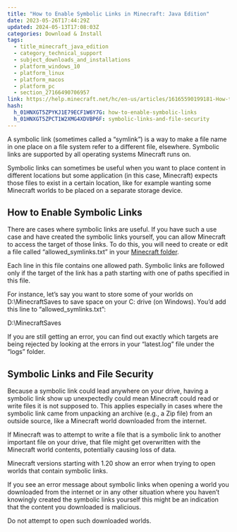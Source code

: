 ```yaml
---
title: "How to Enable Symbolic Links in Minecraft: Java Edition"
date: 2023-05-26T17:44:29Z
updated: 2024-05-13T17:08:03Z
categories: Download & Install
tags:
  - title_minecraft_java_edition
  - category_technical_support
  - subject_downloads_and_installations
  - platform_windows_10
  - platform_linux
  - platform_macos
  - platform_pc
  - section_27166490706957
link: https://help.minecraft.net/hc/en-us/articles/16165590199181-How-to-Enable-Symbolic-Links-in-Minecraft-Java-Edition
hash:
  h_01HNXGT5ZPYKJ1E79ECF1W6Y7G: how-to-enable-symbolic-links
  h_01HNXGT5ZPCT1W2XMG4XDVBP6F: symbolic-links-and-file-security
---
```


A symbolic link (sometimes called a “symlink”) is a way to make a file name in one place on a file system refer to a different file, elsewhere. Symbolic links are supported by all operating systems Minecraft runs on.

Symbolic links can sometimes be useful when you want to place content in different locations but some application (in this case, Minecraft) expects those files to exist in a certain location, like for example wanting some Minecraft worlds to be placed on a separate storage device.

## How to Enable Symbolic Links

There are cases where symbolic links are useful. If you have such a use case and have created the symbolic links yourself, you can allow Minecraft to access the target of those links. To do this, you will need to create or edit a file called “allowed_symlinks.txt” in your [Minecraft folder](../Backup-Restore/Locating-Minecraft-Java-Edition-Files-for-Backup-or-Transfer.md).

Each line in this file contains one allowed path. Symbolic links are followed only if the target of the link has a path starting with one of paths specified in this file.

For instance, let’s say you want to store some of your worlds on D:\MinecraftSaves to save space on your C: drive (on Windows). You’d add this line to “allowed_symlinks.txt”:

D:\MinecraftSaves

If you are still getting an error, you can find out exactly which targets are being rejected by looking at the errors in your “latest.log” file under the “logs” folder.

## Symbolic Links and File Security

Because a symbolic link could lead anywhere on your drive, having a symbolic link show up unexpectedly could mean Minecraft could read or write files it is not supposed to. This applies especially in cases where the symbolic link came from unpacking an archive (e.g., a Zip file) from an outside source, like a Minecraft world downloaded from the internet.

If Minecraft was to attempt to write a file that is a symbolic link to another important file on your drive, that file might get overwritten with the Minecraft world contents, potentially causing loss of data.

Minecraft versions starting with 1.20 show an error when trying to open worlds that contain symbolic links.

If you see an error message about symbolic links when opening a world you downloaded from the internet or in any other situation where you haven’t knowingly created the symbolic links yourself this might be an indication that the content you downloaded is malicious.

Do not attempt to open such downloaded worlds.
